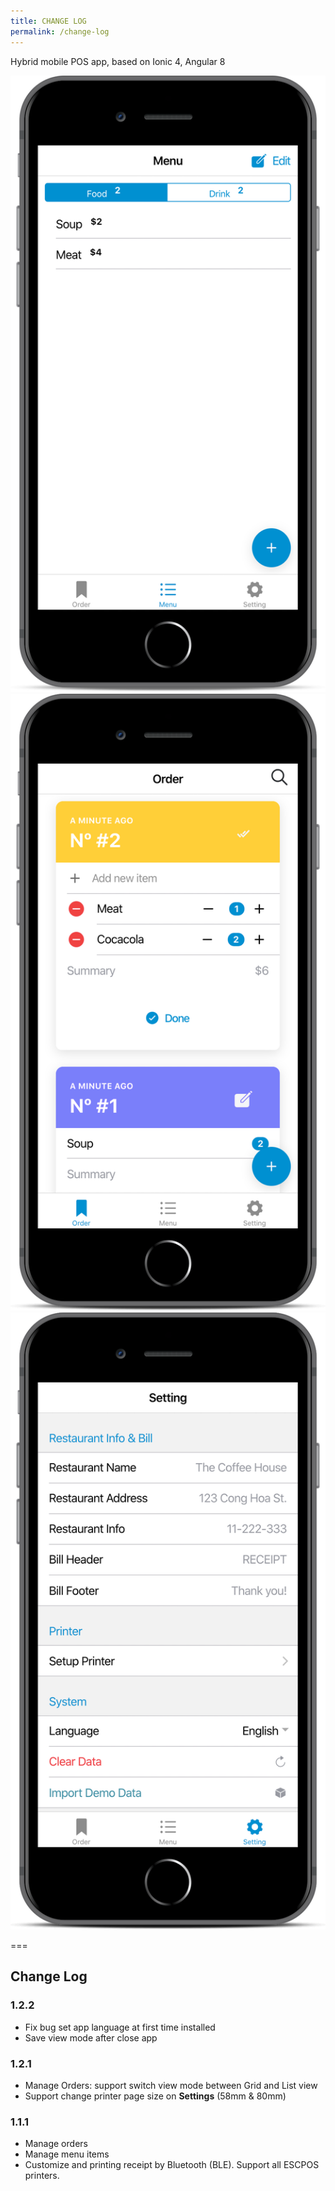 ```yaml
---
title: CHANGE LOG
permalink: /change-log
---
```


Hybrid mobile POS app, based on Ionic 4, Angular 8

![](assets/img/slide-1.png) ![](assets/img/slide-2.png) ![](assets/img/slide-3.png)

===

## Change Log

### 1.2.2

- Fix bug set app language at first time installed
- Save view mode after close app

### 1.2.1

- Manage Orders: support switch view mode between Grid and List view
- Support change printer page size on **Settings** (58mm & 80mm)

### 1.1.1

- Manage orders
- Manage menu items
- Customize and printing receipt by Bluetooth (BLE). Support all ESCPOS printers.